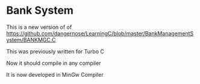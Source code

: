 # Bank System
This is a new version of of 
https://github.com/dangernose/LearningC/blob/master/BankManagementSystem/BANKMGC.C

This was previously written for Turbo C

Now it should compile in any compiler

It is now developed in MinGw Compiler
